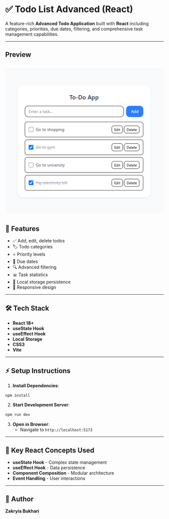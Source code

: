 # ✅ Todo List Advanced (React)

A feature-rich **Advanced Todo Application** built with **React** including categories, priorities, due dates, filtering, and comprehensive task management capabilities.

---

## Preview

![alt text](image.png)
---
## 🚀 Features

- ✅ Add, edit, delete todos
- 🏷️ Todo categories
- ⭐ Priority levels
- 📅 Due dates
- 🔍 Advanced filtering
- 📊 Task statistics
- 💾 Local storage persistence
- 📱 Responsive design

---

## 🛠️ Tech Stack

- **React 18+**
- **useState Hook**
- **useEffect Hook**
- **Local Storage**
- **CSS3**
- **Vite**

---

## ⚡ Setup Instructions

1. **Install Dependencies**:
```bash
npm install
```

2. **Start Development Server**:
```bash
npm run dev
```

3. **Open in Browser**:
   - Navigate to `http://localhost:5173`

---

## 🔧 Key React Concepts Used

- **useState Hook** - Complex state management
- **useEffect Hook** - Data persistence
- **Component Composition** - Modular architecture
- **Event Handling** - User interactions

---

## 🙌 Author

**Zakryia Bukhari**